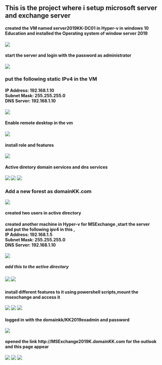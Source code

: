 <h2> This is the project where i setup microsoft  server and exchange server </h2>
<h4> created the VM named server2019KK-DC01 in Hyper-v in windows 10 Education and installed the Operating system of window server 2019 <h4>
<img src= "images\Picture1.jpg"  >
<h4>start the server and login with the password as administrator <h4>
<img src="images\Picture2.jpg" >
<h3> put  the following static IPv4 in the VM </h3>
<h4 >IP Address: 192.168.1.10 <br>
Subnet Mask: 255.255.255.0  <br>
DNS Server: 192.168.1.10 <br> <h4>
<img src= "images\Picture3.jpg"  >
<h4> Enable remote desktop in the vm <h4>
<img src= "images\Picture4.png" >
<h4> install role and features <h4>
<img src = "images\Picture5.jpg" >
<h4> Active diretory domain services 
 and dns services <h4>
<img src="images\Picture6.jpg" >
<img src="images\Picture7.jpg" >
<img src="images\Picture8.jpg">
<h3> Add a new forest as domainKK.com </h3>
<img src="images\Picture9.jpg">
<h4> created two users in active directory <h4>
<h4> created another machine in Hyper-v for MSExchange ,start the server and put the following ipv4 in this ,<br>IP Address: 192.168.1.5 <br>
Subnet Mask: 255.255.255.0<br>
DNS Server: 192.168.1.10<br>
</h4>
<img src="images\Picture10.jpg">
<h5> add this to the active directory <h5>
<img src="images\Picture11.jpg">
<img src="images\Picture12.jpg">
<h4>install different features to it using powershell scripts,mount the msexchange and access it</h4>
<img src="images\Picture13.jpg">
<img src="images\Picture14.jpg">
<img src="images\Picture15.png">
<h4>logged in with the domainkk/KK2019exadmin and password </h4> 
<img src="images\Picture16.png">
<h4> opened the link http://MSExchange2019K.domainKK.com for the outlook and this page appear </h4>
<img src="images\Picture17.png">
<img src="images\Picture18.png">
<img src="images\Picture19.png">

